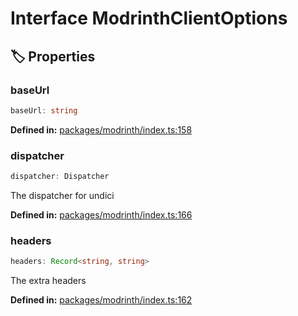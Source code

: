 # Interface ModrinthClientOptions

## 🏷️ Properties

### baseUrl <Badge type="info" text="optional" />

```ts
baseUrl: string
```
<p style="font-size: 14px; color: var(--vp-c-text-2)">
<strong>Defined in:</strong> <a href="https://github.com/voxelum/minecraft-launcher-core-node/blob/master/packages/modrinth/index.ts#L158" target="_blank" rel="noreferrer">packages/modrinth/index.ts:158</a>
</p>


### dispatcher <Badge type="info" text="optional" />

```ts
dispatcher: Dispatcher
```
The dispatcher for undici
<p style="font-size: 14px; color: var(--vp-c-text-2)">
<strong>Defined in:</strong> <a href="https://github.com/voxelum/minecraft-launcher-core-node/blob/master/packages/modrinth/index.ts#L166" target="_blank" rel="noreferrer">packages/modrinth/index.ts:166</a>
</p>


### headers <Badge type="info" text="optional" />

```ts
headers: Record<string, string>
```
The extra headers
<p style="font-size: 14px; color: var(--vp-c-text-2)">
<strong>Defined in:</strong> <a href="https://github.com/voxelum/minecraft-launcher-core-node/blob/master/packages/modrinth/index.ts#L162" target="_blank" rel="noreferrer">packages/modrinth/index.ts:162</a>
</p>


